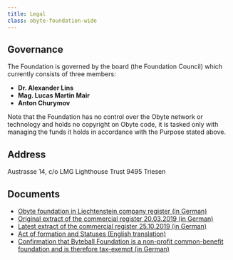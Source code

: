 ```yaml
---
title: Legal
class: obyte-foundation-wide
---
```

<div class="categories-list">
    <div class="category-block one">
        <h2 class="title">Governance</h2>
        <p>The Foundation is governed by the board (the Foundation Council) which currently consists of three members:</p>
        <ul>
            <li><b>Dr. Alexander Lins</b></li>
            <li><b>Mag. Lucas Martin Mair</b></li>
            <li><b>Anton Churymov</b></li>
        </ul>
        <p>
            Note that the Foundation has no control over the Obyte network or technology and holds no copyright on Obyte code, it is tasked only with managing the funds it holds in accordance with the Purpose stated above.
        </p>
    </div>
    <div class="category-block two">
        <h2 class="title">Address</h2>
        <p>Austrasse 14, c/o LMG Lighthouse Trust 9495 Triesen</p>
    </div>
    <div class="category-block three">
        <h2 class="title">Documents</h2>
        <ul>
            <li>
                <a target="_blank" rel="noopener" href="https://www.oera.li/cr-portal/auszug/auszug.xhtml?uid=FL-0002.607.342-3">Obyte foundation in Liechtenstein company register (in German)</a>
            </li>
            <li>
                <a target="_blank" rel="noopener" href="https://www.dropbox.com/s/rbl49ysec6o3ouf/Extract%20of%20the%20Commerical%20Register_Certified%20dd.%2020.03.2019.pdf?dl=0">Original extract of the commercial register 20.03.2019 (in German)</a>
            </li>
            <li>
                <a target="_blank" rel="noopener" href="https://www.dropbox.com/s/trognbg5g1zroem/extract%20of%20trade%20registry%20191025.pdf?dl=0">Latest extract of the commercial register 25.10.2019 (in German)</a>            
            </li>
            <li>
                <a target="_blank" rel="noopener" href="https://www.dropbox.com/s/u36a90kzsdxeqmr/Act%20of%20Fomration%20and%20Statutes_Certified%20dd.%2020.03.2019%20%28EN%29.pdf?dl=0">Act of formation and Statuses (English translation)</a>            
            </li>
            <li>
                <a target="_blank" rel="noopener" href="https://www.dropbox.com/s/ejtk863mooz1qzg/Byteball_Entscheidung%20Steuerbefreiung.pdf?dl=0">Confirmation that Byteball Foundation is a non-profit common-benefit foundation and is therefore tax-exempt (in German)</a>            
            </li>
        </ul>  
    </div>
</div>
